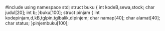 #include <iostream> 
  using namespace std; 
struct buku 
{
	int kodeB,sewa,stock;
	char judul[20];
	int b;
}buku[100]; 
struct pinjam 
{
	int kodepinjam,d,kB,tglpin,tglbalik,dipinjem;
	char namap[40];
	char alamat[40];
	char status;
}pinjembuku[100]; 
